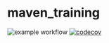 # maven_training
![example workflow](https://github.com/fab971cool/maven_training/actions/workflows/build.yml/badge.svg)
[![codecov](https://codecov.io/gh/fab971cool/maven_training/branch/main/graph/badge.svg?token=C97M0A7DTE)](https://codecov.io/gh/fab971cool/maven_training)
